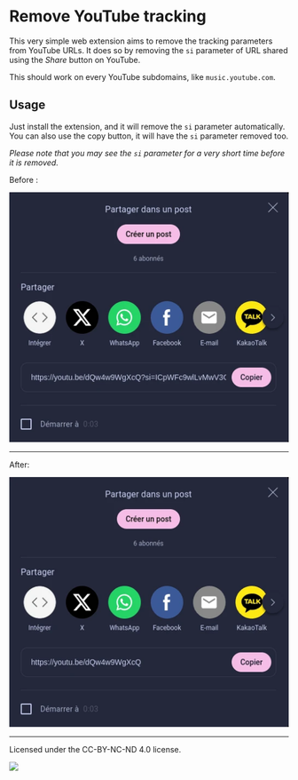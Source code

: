 # Remove YouTube tracking

This very simple web extension aims to remove the tracking parameters from YouTube URLs. 
It does so by removing the `si` parameter of URL shared using the *Share* button on YouTube.

This should work on every YouTube subdomains, like `music.youtube.com`.

## Usage
Just install the extension, and it will remove the `si` parameter automatically.
You can also use the copy button, it will have the `si` parameter removed too.

*Please note that you may see the `si` parameter for a very short time before it is removed.*

Before :

![Before](assets/before.webp)

---

After:

![After](assets/after.webp)

---
Licensed under the CC-BY-NC-ND 4.0 license.

[![](https://licensebuttons.net/l/by-nc-nd/4.0/88x31.png)](https://creativecommons.org/licenses/by-nc-nd/4.0/)